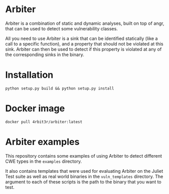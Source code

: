 # Arbiter

Arbiter is a combination of static and dynamic analyses, built on top of angr, that can be used to detect some vulnerability classes.

All you need to use Arbiter is a sink that can be identified statically (like a call to a specific function), and a property that should not be violated at this sink.
Arbiter can then be used to detect if this property is violated at any of the corresponding sinks in the binary.


# Installation

`python setup.py build && python setup.py install`


# Docker image

`docker pull 4rbit3r/arbiter:latest`


# Arbiter examples

This repository contains some examples of using Arbiter to detect different CWE types in the `examples` directory.


It also contains templates that were used for evaluating Arbiter on the Juliet Test suite as well as real world binaries in the `vuln_templates` directory.
The argument to each of these scripts is the path to the binary that you want to test.